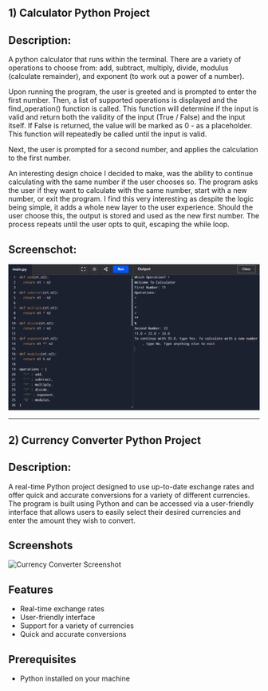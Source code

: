 ## 1) Calculator Python Project

## Description:
A python calculator that runs within the terminal. There are a variety of operations to choose from: add, subtract, multiply, divide, modulus (calculate remainder), and exponent (to work out a power of a number). 

Upon running the program, the user is greeted and is prompted to enter the first number. Then, a list of supported operations is displayed and the find_operation() function is called. This function will determine if the input is valid and return both the validity of the input (True / False) and the input itself. If False is returned, the value will be marked as 0 - as a placeholder. This function will repeatedly be called until the input is valid.

Next, the user is prompted for a second number, and applies the calculation to the first number.

An interesting design choice I decided to make, was the ability to continue calculating with the same number if the user chooses so. The program asks the user if they want to calculate with the same number, start with a new number, or exit the program. I find this very interesting as despite the logic being simple, it adds a whole new layer to the user experience. Should the user choose this, the output is stored and used as the new first number. The process repeats until the user opts to quit, escaping the while loop.

## Screenschot:
![Calculator](https://github.com/sethumadhavanp/Micro-IT-Internship/blob/main/Calculator-Project-main/Screenshot/Testcase1.png)

---------------------------------------------------------------------------------------------------------------------------------------------------------

## 2) Currency Converter Python Project

## Description:
A real-time Python project designed to use up-to-date exchange rates and offer quick and accurate conversions for a variety of different currencies. The program is built using Python and can be accessed via a user-friendly interface that allows users to easily select their desired currencies and enter the amount they wish to convert.

## Screenshots

![Currency Converter Screenshot](https://github.com/KaShiekzmi/Currency-Converter-Python-Project/assets/114513868/a2208e67-9c63-42ab-ae99-6cdc7923c14a)

## Features

- Real-time exchange rates
- User-friendly interface
- Support for a variety of currencies
- Quick and accurate conversions

## Prerequisites

- Python installed on your machine

